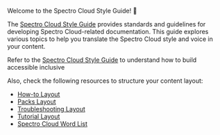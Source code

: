 Welcome to the Spectro Cloud Style Guide! 🚀 

The [Spectro Cloud Style Guide](https://github.com/rahulhazra97/Documentation-Guide/wiki/Spectro-Cloud-Style-Guide) provides standards and guidelines for developing Spectro Cloud-related documentation. This guide explores various topics to help you translate the Spectro Cloud style and voice in your content. 

Refer to the [Spectro Cloud Style Guide](https://github.com/rahulhazra97/Documentation-Guide/wiki/Spectro-Cloud-Style-Guide) to understand how to build accessible inclusive  

Also, check the following resources to structure your content layout: 
* [How-to Layout](https://github.com/rahulhazra97/Documentation-Guide/wiki/How-to-Layout) 
* [Packs Layout](https://github.com/rahulhazra97/Documentation-Guide/wiki/Packs-Layout)  
* [Troubleshooting Layout](https://github.com/rahulhazra97/Documentation-Guide/wiki/Troubleshooting-Layout)
* [Tutorial Layout](https://github.com/rahulhazra97/Documentation-Guide/wiki/Tutorial-Layout)
* [Spectro Cloud Word List](https://github.com/rahulhazra97/Documentation-Guide/wiki/Spectro-Cloud-Word-List)

